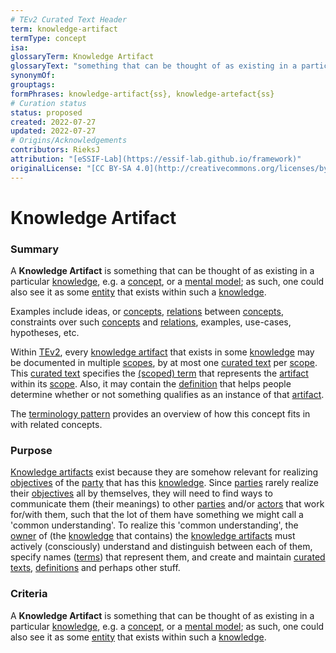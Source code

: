 ```yaml
---
# TEv2 Curated Text Header
term: knowledge-artifact
termType: concept
isa:
glossaryTerm: Knowledge Artifact
glossaryText: "something that can be thought of as existing in a particular [knowledge](@), e.g. a [concept](@), or a [mental model](@)."
synonymOf:
grouptags:
formPhrases: knowledge-artifact{ss}, knowledge-artefact{ss}
# Curation status
status: proposed
created: 2022-07-27
updated: 2022-07-27
# Origins/Acknowledgements
contributors: RieksJ
attribution: "[eSSIF-Lab](https://essif-lab.github.io/framework)"
originalLicense: "[CC BY-SA 4.0](http://creativecommons.org/licenses/by-sa/4.0/?ref=chooser-v1)"
---
```


# Knowledge Artifact

### Summary
A **Knowledge Artifact** is something that can be thought of as existing in a particular [knowledge](@), e.g. a [concept](@), or a [mental model](@); as such, one could also see it as some [entity](@) that exists within such a [knowledge](@).

Examples include ideas, or [concepts](@), [relations](@) between [concepts](@), constraints over such [concepts](@) and [relations](@), examples, use-cases, hypotheses, etc.

Within [TEv2](@), every [knowledge artifact](@) that exists in some [knowledge](@) may be documented in multiple [scopes](@), by at most one [curated text](@) per [scope](@). This [curated text](@) specifies the [(scoped) term](@) that represents the [artifact](knowledge-artifact@) within its [scope](@). Also, it may contain the [definition](@) that helps people determine whether or not something qualifies as an instance of that [artifact](knowledge-artifact@).

The [terminology pattern](pattern-terminology@) provides an overview of how this concept fits in with related concepts.

### Purpose
[Knowledge artifacts](@) exist because they are somehow relevant for realizing [objectives](@) of the [party](@) that has this [knowledge](@). Since [parties](@) rarely realize their [objectives](@) all by themselves, they will need to find ways to communicate them (their meanings) to other [parties](@) and/or [actors](@) that work for/with them, such that the lot of them have something we might call a 'common understanding'. To realize this 'common understanding', the [owner](@) of (the [knowledge](@) that contains) the [knowledge artifacts](@) must actively (consciously) understand and distinguish between each of them, specify names ([terms](@)) that represent them, and create and maintain [curated texts](@), [definitions](@) and perhaps other stuff.

### Criteria
A **Knowledge Artifact** is something that can be thought of as existing in a particular [knowledge](@), e.g. a [concept](@), or a [mental model](@); as such, one could also see it as some [entity](@) that exists within such a [knowledge](@).